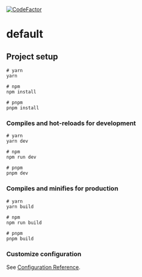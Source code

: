 [![CodeFactor](https://www.codefactor.io/repository/github/kamiikaze/arrowverse-watchlist/badge)](https://www.codefactor.io/repository/github/kamiikaze/arrowverse-watchlist)

# default

## Project setup

```
# yarn
yarn

# npm
npm install

# pnpm
pnpm install
```

### Compiles and hot-reloads for development

```
# yarn
yarn dev

# npm
npm run dev

# pnpm
pnpm dev
```

### Compiles and minifies for production

```
# yarn
yarn build

# npm
npm run build

# pnpm
pnpm build
```

### Customize configuration

See [Configuration Reference](https://vitejs.dev/config/).

